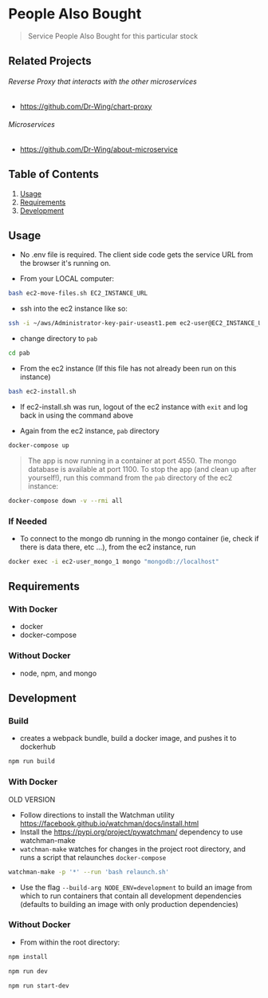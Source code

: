 # People Also Bought
> Service People Also Bought for this particular stock

## Related Projects
  ###### Reverse Proxy that interacts with the other microservices
  - https://github.com/Dr-Wing/chart-proxy

  ###### Microservices
  - https://github.com/Dr-Wing/about-microservice

## Table of Contents
1. [Usage](#Usage)
1. [Requirements](#requirements)
1. [Development](#development)

## Usage
- No .env file is required. The client side code gets the service URL from the browser it's running on.

- From your LOCAL computer:
```sh
bash ec2-move-files.sh EC2_INSTANCE_URL
```

- ssh into the ec2 instance like so:
```sh
ssh -i ~/aws/Administrator-key-pair-useast1.pem ec2-user@EC2_INSTANCE_URL
```

- change directory to `pab`
```sh
cd pab
```

- From the ec2 instance (If this file has not already been run on this instance)
```sh
bash ec2-install.sh
```

- If ec2-install.sh was run, logout of the ec2 instance with `exit` and log back in using the command above

- Again from the ec2 instance, `pab` directory
```sh
docker-compose up
```

> The app is now running in a container at port 4550. The mongo database is available at port 1100. To stop the app (and clean up after yourself!), run this command from the `pab` directory of the ec2 instance:
```sh
docker-compose down -v --rmi all
```

### If Needed
- To connect to the mongo db running in the mongo container (ie, check if there is data there, etc ...), from the ec2 instance, run
```sh
docker exec -i ec2-user_mongo_1 mongo "mongodb://localhost"
```

## Requirements
### With Docker
- docker
- docker-compose
### Without Docker
- node, npm, and mongo

## Development

### Build
- creates a webpack bundle, build a docker image, and pushes it to dockerhub
```sh
npm run build
```
### With Docker
OLD VERSION
- Follow directions to install the Watchman utility https://facebook.github.io/watchman/docs/install.html
- Install the https://pypi.org/project/pywatchman/ dependency to use watchman-make
- `watchman-make` watches for changes in the project root directory, and runs a script that relaunches `docker-compose`

```sh
watchman-make -p '*' --run 'bash relaunch.sh'
```

- Use the flag `--build-arg NODE_ENV=development` to build an image from which to run containers that contain all development dependencies (defaults to building an image with only production dependencies)

### Without Docker
- From within the root directory:
```sh
npm install
  ```

  ```sh
npm run dev
  ```

  ```sh
npm run start-dev
  ```